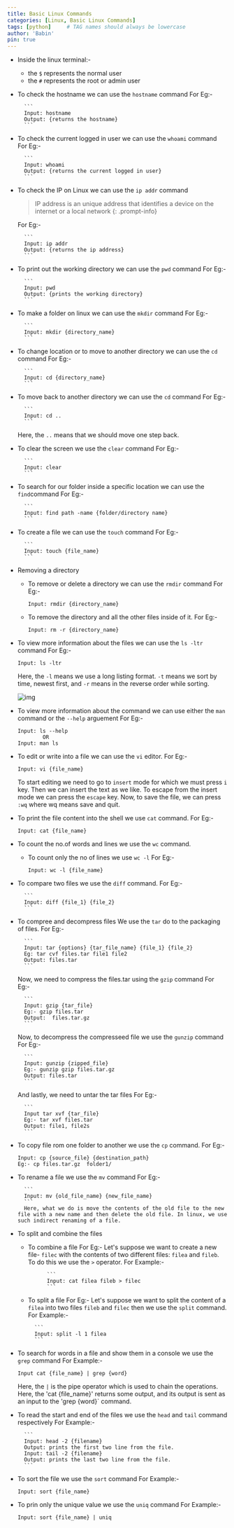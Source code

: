 ```yaml
---
title: Basic Linux Commands
categories: [Linux, Basic Linux Commands]
tags: [python]     # TAG names should always be lowercase
author: 'Babin'
pin: true
---
```


- Inside the linux terminal:-
    - the `$` represents the normal user
    - the `#` represents the root or admin user

- To check the hostname we can use the `hostname` command
    For Eg:- 
    
        ```
        Input: hostname
        Output: {returns the hostname}
        ```

- To check the current logged in user we can use the `whoami` command
    For Eg:-

        ```
        Input: whoami
        Output: {returns the current logged in user}
        ```

- To check the IP on Linux we can use the `ip addr` command
    > IP address is an unique address that identifies a device on the internet or a local network
    {: .prompt-info}

    For Eg:-

        ```
        Input: ip addr   
        Output: {returns the ip address} 
        ```

- To print out the working directory we can use the `pwd` command
    For Eg:-

        ```
        Input: pwd
        Output: {prints the working directory}
        ```

- To make a folder on linux we can use the `mkdir` command
    For Eg:- 
        
        ```
        Input: mkdir {directory_name}
        ```

- To change location or to move to another directory we can use the `cd` command
    For Eg:-

        ```
        Input: cd {directory_name}
        ```

- To move back to another directory we can use the `cd` command
    For Eg:-

        ```
        Input: cd ..
        ```
    
    Here, the `..` means that we should move one step back.

- To clear the screen we use the `clear` command
    For Eg:-

        ```
        Input: clear
        ```

- To search for our folder inside a specific location we can use the `find`command
    For Eg:-

        ```
        Input: find path -name {folder/directory name}
        ```

- To create a file we can use the `touch` command
    For Eg:-

        ```
        Input: touch {file_name}
        ```

- Removing a directory
    - To remove or delete a directory we can use the `rmdir` command
        For Eg:- 
        
        ```
        Input: rmdir {directory_name}
        ```

    - To remove the directory and all the other files inside of it.
        For Eg:-

        ```
        Input: rm -r {directory_name}
        ```
    
- To view more information about the files we can use the `ls -ltr` command
    For Eg:-

    ```
    Input: ls -ltr
    ```
    Here, the `-l` means we use a long listing format. `-t` means we sort by time, newest first, and `-r` means in the reverse order while sorting. 

    ![img](/assets/img/readwrite.png)

- To view more information about the command we can use either the `man` command or the `--help` arguement
    For Eg:-
    
    ```
    Input: ls --help 
            OR
    Input: man ls
    ```

- To edit or write into a file we can use the  `vi` editor.
    For Eg:-

    ```
    Input: vi {file_name} 
    ```
    To start editing we need to go to `insert` mode for which we must press `i` key. Then we can insert the text as we like. To escape from the insert mode we can press the `escape` key. Now, to save the file, we can press `:wq` where wq means save and quit. 


- To print the file content into the shell we use `cat` command.
    For Eg:-

    ```
    Input: cat {file_name}
    ```

- To count the no.of words and lines we use the `wc` command.
    - To count only the no of lines we use `wc -l`
        For Eg:-

        ```
        Input: wc -l {file_name}
        ```


- To compare two files we use the `diff` command.
    For Eg:-

        ```
        Input: diff {file_1} {file_2}
        ```

- To compree and decompress files
    We use the `tar` do to the packaging of files.
    For Eg:-

        ```
        Input: tar {options} {tar_file_name} {file_1} {file_2}
        Eg: tar cvf files.tar file1 file2
        Output: files.tar
        ```
    Now, we need to compress the files.tar using the `gzip` command 
    For Eg:-

        ```
        Input: gzip {tar_file}
        Eg:- gzip files.tar
        Output:  files.tar.gz
        ```

    Now, to decompress the compresseed file we use the `gunzip` command
    For Eg:-
        
        ```
        Input: gunzip {zipped_file}
        Eg:- gunzip gzip files.tar.gz
        Output: files.tar
        ```
    And lastly, we need to untar the tar files
    For Eg:-

        ```
        Input tar xvf {tar_file}
        Eg:- tar xvf files.tar
        Output: file1, file2s
        ```

- To copy file rom one folder to another we use the `cp` command.
    For Eg:-

    ```
    Input: cp {source_file} {destination_path}
    Eg:- cp files.tar.gz  folder1/
    ```

- To rename a file we use the `mv` command
    For Eg:-

        ```
        Input: mv {old_file_name} {new_file_name}
        ```
        Here, what we do is move the contents of the old file to the new file with a new name and then delete the old file. In linux, we use such indirect renaming of a file. 


- To split and combine the files
    - To combine a file
        For Eg:-
            Let's suppose we want to create a new file- `filec` with the contents of two different files: `filea` and `fileb`. To do this we use the `>` operator.
            For Example:-

                ```
                Input: cat filea fileb > filec
                ```
    - To split a file
        For Eg:- 
            Let's suppose we want to split the content of a `filea` into two files `fileb` and `filec` then we use the `split` command.
            For Example:-

            ```
            Input: split -l 1 filea
            ```
    
- To search for words in a file and show them in a console we use the `grep` command
    For Example:-

    ```
    Input cat {file_name} | grep {word}
    ```
    Here, the `|` is the pipe operator which is used to chain the operations. Here, the 'cat {file_name}' returns some output, and its output is sent as an input to the 'grep {word}` command.

- To read the start and end of the files we use the `head` and `tail` command respectively
    For Example:-
    
        ```
        Input: head -2 {filename}
        Output: prints the first two line from the file. 
        Input: tail -2 {filename}
        Output: prints the last two line from the file.
        ```

- To sort the file we use the `sort` command
    For Example:-

    ```
    Input: sort {file_name}
    ```

- To prin only the unique value we use the `uniq` command
    For Example:-

    ```
    Input: sort {file_name} | uniq
    ```
